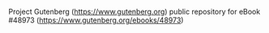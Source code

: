 Project Gutenberg (https://www.gutenberg.org) public repository for eBook #48973 (https://www.gutenberg.org/ebooks/48973)
